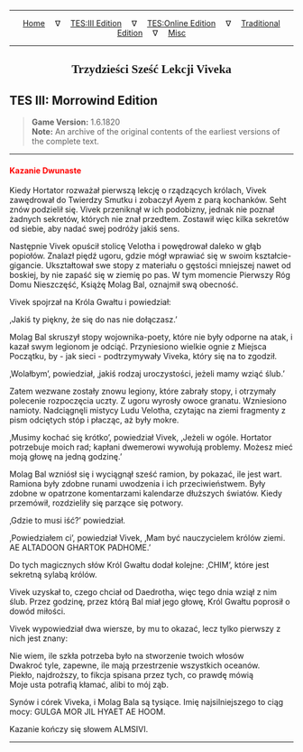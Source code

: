 
---

<!-- Jekyll Page Links -->

<center>
<a href="../../../../index.html">Home</a>
&emsp;&nabla;&emsp;
<a href="../../../index-tes3.html">TES:III Edition</a>
&emsp;&nabla;&emsp;
<a href="../../../index-teso.html">TES:Online Edition</a>
&emsp;&nabla;&emsp;
<a href="../../../index-traditional.html">Traditional Edition</a>
&emsp;&nabla;&emsp;
<a href="../../../index-misc.html">Misc</a>
</center>

<!-- Markdown Body Below: -->

---

<center>
<h2><span style="font-family:Georgia">Trzydzieści Sześć Lekcji Viveka</span></h2>
</center>

## TES III: Morrowind Edition

> __Game Version:__ 1.6.1820\
> __Note:__ An archive of the original contents of the earliest versions of the complete text.

---

#### <span style="color:red">Kazanie Dwunaste</span>

Kiedy Hortator rozważał pierwszą lekcję o rządzących królach, Vivek zawędrował do Twierdzy Smutku i zobaczył Ayem z parą kochanków. Seht znów podzielił się. Vivek przeniknął w ich podobizny, jednak nie poznał żadnych sekretów, których nie znał przedtem. Zostawił więc kilka sekretów od siebie, aby nadać swej podróży jakiś sens.

Następnie Vivek opuścił stolicę Velotha i powędrował daleko w głąb popiołów. Znalazł piędź ugoru, gdzie mógł wprawiać się w swoim kształcie-gigancie. Ukształtował swe stopy z materiału o gęstości mniejszej nawet od boskiej, by nie zapaść się w ziemię po pas. W tym momencie Pierwszy Róg Domu Nieszczęść, Książę Molag Bal, oznajmił swą obecność.

Vivek spojrzał na Króla Gwałtu i powiedział:

‚Jakiś ty piękny, że się do nas nie dołączasz.’

Molag Bal skruszył stopy wojownika-poety, które nie były odporne na atak, i kazał swym legionom je odciąć. Przyniesiono wielkie ognie z Miejsca Początku, by - jak sieci - podtrzymywały Viveka, który się na to zgodził.

‚Wolałbym’, powiedział, ‚jakiś rodzaj uroczystości, jeżeli mamy wziąć ślub.’

Zatem wezwane zostały znowu legiony, które zabrały stopy, i otrzymały polecenie rozpoczęcia uczty. Z ugoru wyrosły owoce granatu. Wzniesiono namioty. Nadciągnęli mistycy Ludu Velotha, czytając na ziemi fragmenty z pism odciętych stóp i płacząc, aż były mokre.

‚Musimy kochać się krótko’, powiedział Vivek, ‚Jeżeli w ogóle. Hortator potrzebuje moich rad; kapłani dwemerowi wywołują problemy. Możesz mieć moją głowę na jedną godzinę.’

Molag Bal wzniósł się i wyciągnął sześć ramion, by pokazać, ile jest wart. Ramiona były zdobne runami uwodzenia i ich przeciwieństwem. Były zdobne w opatrzone komentarzami kalendarze dłuższych światów. Kiedy przemówił, rozdzieliły się parzące się potwory.

‚Gdzie to musi iść?’ powiedział.

‚Powiedziałem ci’, powiedział Vivek, ‚Mam być nauczycielem królów ziemi. AE ALTADOON GHARTOK PADHOME.’

Do tych magicznych słów Król Gwałtu dodał kolejne: ‚CHIM’, które jest sekretną sylabą królów.

Vivek uzyskał to, czego chciał od Daedrotha, więc tego dnia wziął z nim ślub. Przez godzinę, przez którą Bal miał jego głowę, Król Gwałtu poprosił o dowód miłości.

Vivek wypowiedział dwa wiersze, by mu to okazać, lecz tylko pierwszy z nich jest znany:

Nie wiem, ile szkła potrzeba było na stworzenie twoich włosów\
Dwakroć tyle, zapewne, ile mają przestrzenie wszystkich oceanów.\
Piekło, najdroższy, to fikcja spisana przez tych, co prawdę mówią\
Moje usta potrafią kłamać, alibi to mój ząb.

Synów i córek Viveka, i Molag Bala są tysiące. Imię najsilniejszego to ciąg mocy: GULGA MOR JIL HYAET AE HOOM.

Kazanie kończy się słowem ALMSIVI.

---
